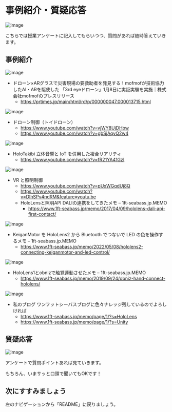 # 事例紹介・質疑応答

![image](https://i.gyazo.com/aba8ccd625e7320883851b71ebd0caf2.png)

こちらでは授業アンケートに記入してもらいつつ、質問があれば随時答えていきます。

## 事例紹介

![image](https://prtimes.jp/i/13715/47/resize/d13715-47-766588-0.jpg)

- ドローン×ARグラスで災害現場の要救助者を発見する！mofmofが技術協力したAI・ARを駆使した 「3rd eyeドローン」1月8日に実証実験を実施｜株式会社mofmofのプレスリリース
  - https://prtimes.jp/main/html/rd/p/000000047.000013715.html

![image](https://i.gyazo.com/8ab3ac4511f77312a976b0b87175003e.jpg)

- ドローン制御（トイドローン）
  - https://www.youtube.com/watch?v=vjWY8UjDHbw
  - https://www.youtube.com/watch?v=gbSjAqvQ2w4

![image](https://i.gyazo.com/57cff06f45cf301eba18a4e6a4290c70.jpg)

- HoloTakibi 立体音響と IoT を併用した複合リアリティ
  - https://www.youtube.com/watch?v=fR21YA41GzI

![image](https://i.gyazo.com/b5ce22c226261b0ecf9f5e35327555cb.jpg)

- VR と照明制御
  - https://www.youtube.com/watch?v=pUxWGqdUj8Q
  - https://www.youtube.com/watch?v=DIhSPv4ndRM&feature=youtu.be
  - HoloLensと照明API DALIの連携をしてきたメモ – 1ft-seabass.jp.MEMO
    - https://www.1ft-seabass.jp/memo/2017/04/09/hololens-dali-api-first-contact/

![image](https://www.1ft-seabass.jp/memo/uploads/2022/05/hololens2-connecting-keiganmotor-and-led-control_08.jpg)

- KeiganMotor を HoloLens2 から Bluetooth でつないで LED の色を操作するメモ – 1ft-seabass.jp.MEMO
  - https://www.1ft-seabass.jp/memo/2022/05/08/hololens2-connecting-keiganmotor-and-led-control/

![image](https://www.1ft-seabass.jp/memo/uploads/2019/09/obniz-hand-connect-hololens_18.jpg)

- HoloLens1とobnizで触覚連動させたメモ – 1ft-seabass.jp.MEMO
  - https://www.1ft-seabass.jp/memo/2019/09/24/obniz-hand-connect-hololens/

![image](https://www.1ft-seabass.jp/memo/uploads/2015/03/ogp_base-644x338.png)

- 私のブログ ワンフットシーバスブログに色々ナレッジ残しているのでよろしければ
  - https://www.1ft-seabass.jp/memo/page/1/?s=HoloLens
  - https://www.1ft-seabass.jp/memo/page/1/?s=Unity

## 質疑応答

![image](https://i.gyazo.com/0ba319c727541ac1a7a9c5996d04a5e2.png)

アンケートで質問ポイントあれば見ていきます。

もちろん、いまサッと口頭で聞いてもOKです！


## 次にすすみましょう

左のナビゲーションから「README」に戻りましょう。
